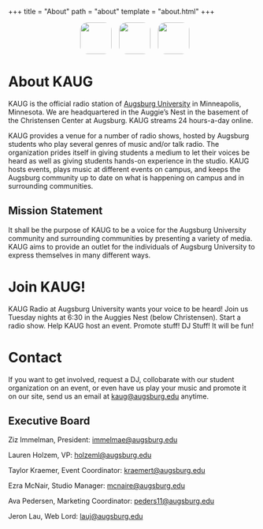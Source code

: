 +++
title = "About"
path = "about"
template = "about.html"
+++

<center>
<a href="https://www.instagram.com/kaugradio" style="display:inline-block;width:84px"><img width="64px" style="border-radius:15px;margin:0px;padding:0px" src="https://kaug-radio.web.app/res/instagram.png"></a><a href="https://twitter.com/RadioKAUG" style="display:inline-block;width:84px"><img width="64px" style="border-radius:15px;margin:0px;padding:0px;margin-right:10px" src="https://kaug-radio.web.app/res/twitter.svg"><a href="https://www.facebook.com/kaugradio" style="display:inline-block;width:64px"><img width="64px" style="border-radius:15px;margin:0px;padding:0px;margin-right:10px" src="https://kaug-radio.web.app/res/facebook.svg"></a>
</center>

# About KAUG
KAUG is the official radio station of [Augsburg University](https://www.augsburg.edu/) in Minneapolis, Minnesota. We are headquartered in the Auggie’s Nest in the basement of the Christensen Center at Augsburg. KAUG streams 24 hours-a-day online.

KAUG provides a venue for a number of radio shows, hosted by Augsburg students who play several genres of music and/or talk radio. The organization prides itself in giving students a medium to let their voices be heard as well as giving students hands-on experience in the studio. KAUG hosts events, plays music at different events on campus, and keeps the Augsburg community up to date on what is happening on campus and in surrounding communities.

## Mission Statement
It shall be the purpose of KAUG to be a voice for the Augsburg University community and surrounding communities by presenting a variety of media. KAUG aims to provide an outlet for the individuals of Augsburg University to express themselves in many different ways.

# Join KAUG!
KAUG Radio at Augsburg University wants your voice to be heard!  Join us Tuesday nights at 6:30 in the Auggies Nest (below Christensen).  Start a radio show.  Help KAUG host an event.  Promote stuff!  DJ Stuff!  It will be fun!

# Contact
If you want to get involved, request a DJ, collobarate with our student organization on an event, or even have us play your music and promote it on our site, send us an email at [kaug@augsburg.edu](mailto:kaug@augsburg.edu) anytime.

## Executive Board
Ziz Immelman, President: [immelmae@augsburg.edu](mailto:immelmae@augsburg.edu)

Lauren Holzem, VP: [holzeml@augsburg.edu](mailto:holzeml@augsburg.edu)

Taylor Kraemer, Event Coordinator: [kraemert@augsburg.edu](mailto:kraemert@augsburg.edu)

Ezra McNair, Studio Manager: [mcnaire@augsburg.edu](mailto:mcnaire@augsburg.edu)

Ava Pedersen, Marketing Coordinator: [peders11@augsburg.edu](mailto:peders11@augsburg.edu)

Jeron Lau, Web Lord: [lauj@augsburg.edu](mailto:lauj@augsburg.edu)

